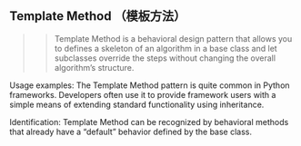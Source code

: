 ## Template Method （模板方法）
>> Template Method is a behavioral design pattern that allows you to defines a skeleton of an algorithm in a base class and let subclasses override the steps without changing the overall algorithm’s structure.

Usage examples: The Template Method pattern is quite common in Python frameworks. Developers often use it to provide framework users with a simple means of extending standard functionality using inheritance.

Identification: Template Method can be recognized by behavioral methods that already have a “default” behavior defined by the base class.

